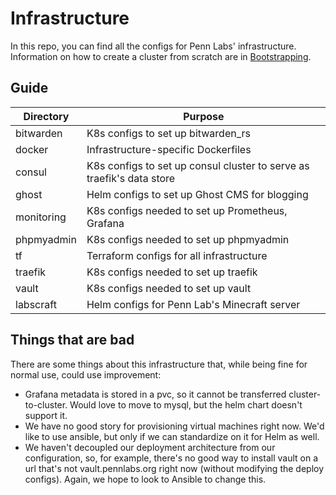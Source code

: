 # Infrastructure

In this repo, you can find all the configs for Penn Labs' infrastructure. Information on how to create a cluster from scratch are in [Bootstrapping](/BOOTSTRAPPING.md).

## Guide

| Directory  | Purpose                                          |
|------------|--------------------------------------------------|
| bitwarden  | K8s configs to set up bitwarden_rs               |
| docker     | Infrastructure-specific Dockerfiles              |
| consul     | K8s configs to set up consul cluster to serve as traefik's data store  |
| ghost      | Helm configs to set up Ghost CMS for blogging    |
| monitoring | K8s configs needed to set up Prometheus, Grafana |
| phpmyadmin | K8s configs needed to set up phpmyadmin          |
| tf         | Terraform configs for all infrastructure         |
| traefik    | K8s configs needed to set up traefik             |
| vault      | K8s configs needed to set up vault               |
| labscraft  | Helm configs for Penn Lab's Minecraft server     |

## Things that are bad

There are some things about this infrastructure that, while being fine for normal use, could use improvement:

- Grafana metadata is stored in a pvc, so it cannot be transferred cluster-to-cluster. Would love to move to mysql, but the helm chart doesn't support it.
- We have no good story for provisioning virtual machines right now. We'd like to use ansible, but only if we can standardize on it for Helm as well.
- We haven't decoupled our deployment architecture from our configuration, so, for example, there's no good way to install vault on a url that's not vault.pennlabs.org right now (without modifying the deploy configs). Again, we hope to look to Ansible to change this.
